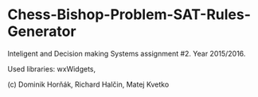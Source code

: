 # Chess-Bishop-Problem-SAT-Rules-Generator
Inteligent and Decision making Systems assignment #2. Year 2015/2016.

Used libraries: wxWidgets, 

(c) Dominik Horňák, Richard Halčin, Matej Kvetko
